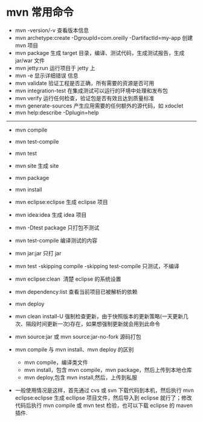 # mvn 常用命令

- mvn -version/-v 查看版本信息
- mvn archetype:create -DgroupId=com.oreilly -DartifactId=my-app 创建 mvn 项目
- mvn package 生成 target 目录，编译、测试代码，生成测试报告，生成 jar/war 文件
- mvn jetty:run 运行项目于 jetty 上
- mvn -e 显示详细错误 信息
- mvn validate 验证工程是否正确，所有需要的资源是否可用
- mvn integration-test 在集成测试可以运行的环境中处理和发布包
- mvn verify 运行任何检查，验证包是否有效且达到质量标准
- mvn generate-sources 产生应用需要的任何额外的源代码，如 xdoclet
- mvn help:describe -Dplugin=help

---

- mvn compile

- mvn test-compile
- mvn test
- mvn site 生成 site
- mvn package
- mvn install
- mvn eclipse:eclipse 生成 eclipse 项目
- mvn idea:idea 生成 idea 项目
- mvn -Dtest package 只打包不测试
- mvn test-compile 编译测试的内容
- mvn jar:jar 只打 jar
- mvn test -skipping compile -skipping test-compile 只测试，不编译
- mvn eclipse:clean  清楚 eclipse 的系统设置
- mvn dependency:list 查看当前项目已被解析的依赖
- mvn deploy
- mvn clean install-U 强制检查更新，由于快照版本的更新策略(一天更新几次、隔段时间更新一次)存在，如果想强制更新就会用到此命令
- mvn source:jar 或 mvn source:jar-no-fork 源码打包

- mvn compile 与 mvn install、mvn deploy 的区别
  - mvn compile，编译类文件
  - mvn install，包含 mvn compile，mvn package，然后上传到本地仓库
  - mvn deploy,包含 mvn install,然后，上传到私服

* 一般使用情况是这样，首先通过 cvs 或 svn 下载代码到本机，然后执行 mvn eclipse:eclipse 生成 ecllipse 项目文件，然后导入到 eclipse 就行了；修改代码后执行 mvn compile 或 mvn test 检验，也可以下载 eclipse 的 maven 插件.
